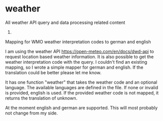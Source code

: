 # weather
All weather API query and data processing related content

1)
Mapping for WMO weather interpretation codes to german and english

I am using the weather API https://open-meteo.com/en/docs/dwd-api to request location based weather information. It is also possible to get the weather interpretation code with the query. I couldn't find an existing mapping, so I wrote a simple mapper for german and english. If the translation could be better please let me know.

It has one function "weather" that takes the weather code and an optional language. The available languages are defined in the file. If none or invalid is provided, english is used. If the provided weather code is not mapped, it returns the translation of unknown.

At the moment english and german are supported. This will most probably not change from my side.
